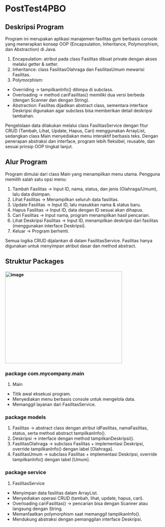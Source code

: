 # PostTest4PBO
## Deskripsi Program
Program ini merupakan aplikasi manajemen fasilitas gym berbasis console yang menerapkan konsep OOP (Encapsulation, Inheritance, Polymorphism, dan Abstraction) di Java.
1. Encapsulation: atribut pada class Fasilitas dibuat private dengan akses melalui getter & setter.
2. Inheritance: class FasilitasOlahraga dan FasilitasUmum mewarisi Fasilitas.
3. Polymorphism:
- Overriding → tampilkanInfo() ditimpa di subclass.
- Overloading → method cariFasilitas() memiliki dua versi berbeda (dengan Scanner dan dengan String).
- Abstraction: Fasilitas dijadikan abstract class, sementara interface Deskripsi digunakan agar subclass bisa memberikan detail deskripsi tambahan.

Pengelolaan data dilakukan melalui class FasilitasService dengan fitur CRUD (Tambah, Lihat, Update, Hapus, Cari) menggunakan ArrayList, sedangkan class Main menyediakan menu interaktif berbasis teks. Dengan penerapan abstraksi dan interface, program lebih fleksibel, reusable, dan sesuai prinsip OOP tingkat lanjut.

## Alur Program
Program dimulai dari class Main yang menampilkan menu utama.
Pengguna memilih salah satu opsi menu:

1. Tambah Fasilitas → Input ID, nama, status, dan jenis (Olahraga/Umum), lalu data disimpan.
2. Lihat Fasilitas → Menampilkan seluruh data fasilitas.
3. Update Fasilitas → Input ID, lalu masukkan nama & status baru.
4. Hapus Fasilitas → Input ID, data dengan ID sesuai akan dihapus.
5. Cari Fasilitas → Input nama, program menampilkan hasil pencarian.
6. Lihat Deskripsi Fasilitas → Input ID, menampilkan deskripsi dari fasilitas (menggunakan interface Deskripsi).
7. Keluar → Program berhenti.

Semua logika CRUD dijalankan di dalam FasilitasService.
Fasilitas hanya digunakan untuk menyimpan atribut dasar dan method abstract.

## Struktur Packages
#### <img width="377" height="297" alt="image" src="https://github.com/user-attachments/assets/f7305e3c-df13-487d-b278-fbaf897dbdee" />

### package com.mycompany.main
1. Main
- Titik awal eksekusi program.
- Menyediakan menu berbasis console untuk mengelola data.
- Memanggil layanan dari FasilitasService.

### package models
1. Fasilitas → abstract class dengan atribut idFasilitas, namaFasilitas, status, serta method abstract tampilkanInfo().
2. Deskripsi → interface dengan method tampilkanDeskripsi().
3. FasilitasOlahraga → subclass Fasilitas + implementasi Deskripsi, override tampilkanInfo() dengan label [Olahraga].
4. FasilitasUmum → subclass Fasilitas + implementasi Deskripsi, override tampilkanInfo() dengan label [Umum].

### package service
1. FasilitasService
- Menyimpan data fasilitas dalam ArrayList.
- Menyediakan operasi CRUD (tambah, lihat, update, hapus, cari).
- Overloading cariFasilitas() → pencarian bisa dengan Scanner atau langsung dengan String.
- Memanfaatkan polymorphism saat memanggil tampilkanInfo().
- Mendukung abstraksi dengan pemanggilan interface Deskripsi.
